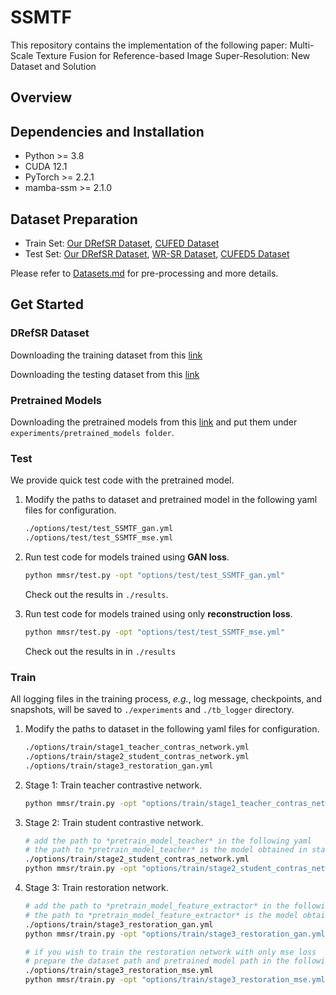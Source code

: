 # SSMTF

This repository contains the implementation of the following paper:
Multi-Scale Texture Fusion for Reference-based Image Super-Resolution: New Dataset and Solution

## Overview


## Dependencies and Installation

- Python >= 3.8
-  CUDA 12.1
- PyTorch >= 2.2.1
- mamba-ssm >= 2.1.0

## Dataset Preparation

- Train Set: [Our DRefSR Dataset](https://pan.baidu.com/s/1MYNfqQcAdtgPBUhunpS8uw), [CUFED Dataset](https://drive.google.com/drive/folders/1hGHy36XcmSZ1LtARWmGL5OK1IUdWJi3I)
- Test Set: [Our DRefSR Dataset](https://pan.baidu.com/s/1fEDQI-zpTVYCGz-3-FvH7g?pwd=dtpg), [WR-SR Dataset](https://drive.google.com/drive/folders/16UKRu-7jgCYcndOlGYBmo5Pp0_Mq71hP?usp=sharing), [CUFED5 Dataset](https://drive.google.com/file/d/1Fa1mopExA9YGG1RxrCZZn7QFTYXLx6ph/view)

Please refer to [Datasets.md](datasets/DATASETS.md) for pre-processing and more details.

## Get Started

### DRefSR Dataset
Downloading the training dataset from this [link](https://pan.baidu.com/s/1MYNfqQcAdtgPBUhunpS8uw) 

Downloading the testing dataset from this [link]( https://pan.baidu.com/s/1fEDQI-zpTVYCGz-3-FvH7g?pwd=dtpg) 

### Pretrained Models
Downloading the pretrained models from this [link](https://pan.baidu.com/s/1GUymA7t3eD1TqDVLUxNLZQ?pwd=f5cf) and put them under `experiments/pretrained_models folder`.

### Test

We provide quick test code with the pretrained model.

1. Modify the paths to dataset and pretrained model in the following yaml files for configuration.

    ```bash
    ./options/test/test_SSMTF_gan.yml
    ./options/test/test_SSMTF_mse.yml
    ```

1. Run test code for models trained using **GAN loss**.

    ```bash
    python mmsr/test.py -opt "options/test/test_SSMTF_gan.yml"
    ```

   Check out the results in `./results`.

1. Run test code for models trained using only **reconstruction loss**.

    ```bash
    python mmsr/test.py -opt "options/test/test_SSMTF_mse.yml"
    ```

   Check out the results in in `./results`


### Train

All logging files in the training process, *e.g.*, log message, checkpoints, and snapshots, will be saved to `./experiments` and `./tb_logger` directory.

1. Modify the paths to dataset in the following yaml files for configuration.
   ```bash
   ./options/train/stage1_teacher_contras_network.yml
   ./options/train/stage2_student_contras_network.yml
   ./options/train/stage3_restoration_gan.yml
   ```

1. Stage 1: Train teacher contrastive network.
   ```bash
   python mmsr/train.py -opt "options/train/stage1_teacher_contras_network.yml"
   ```

1. Stage 2: Train student contrastive network.
   ```bash
   # add the path to *pretrain_model_teacher* in the following yaml
   # the path to *pretrain_model_teacher* is the model obtained in stage1
   ./options/train/stage2_student_contras_network.yml
   python mmsr/train.py -opt "options/train/stage2_student_contras_network.yml"
   ```

1. Stage 3: Train restoration network.
   ```bash
   # add the path to *pretrain_model_feature_extractor* in the following yaml
   # the path to *pretrain_model_feature_extractor* is the model obtained in stage2
   ./options/train/stage3_restoration_gan.yml
   python mmsr/train.py -opt "options/train/stage3_restoration_gan.yml"

   # if you wish to train the restoration network with only mse loss
   # prepare the dataset path and pretrained model path in the following yaml
   ./options/train/stage3_restoration_mse.yml
   python mmsr/train.py -opt "options/train/stage3_restoration_mse.yml"
   ```



